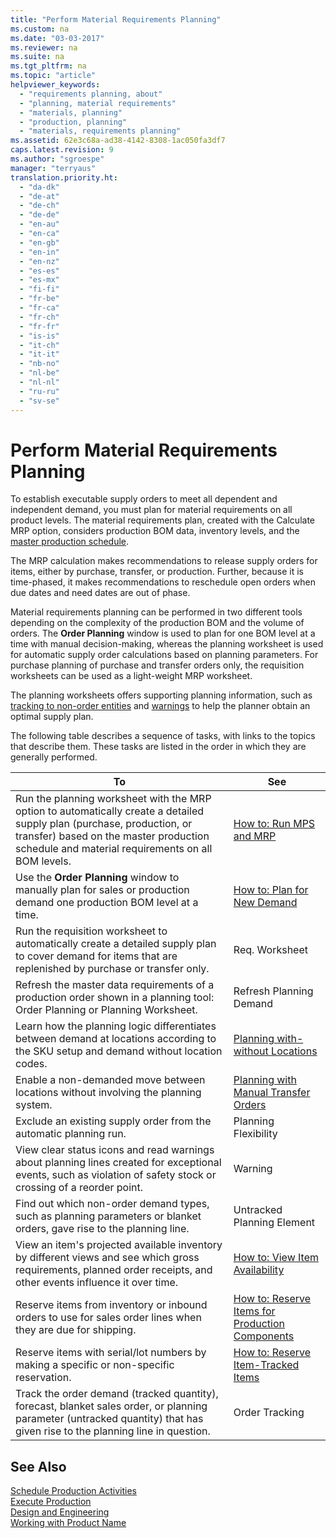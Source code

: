 ```yaml
---
title: "Perform Material Requirements Planning"
ms.custom: na
ms.date: "03-03-2017"
ms.reviewer: na
ms.suite: na
ms.tgt_pltfrm: na
ms.topic: "article"
helpviewer_keywords: 
  - "requirements planning, about"
  - "planning, material requirements"
  - "materials, planning"
  - "production, planning"
  - "materials, requirements planning"
ms.assetid: 62e3c68a-ad38-4142-8308-1ac050fa3df7
caps.latest.revision: 9
ms.author: "sgroespe"
manager: "terryaus"
translation.priority.ht: 
  - "da-dk"
  - "de-at"
  - "de-ch"
  - "de-de"
  - "en-au"
  - "en-ca"
  - "en-gb"
  - "en-in"
  - "en-nz"
  - "es-es"
  - "es-mx"
  - "fi-fi"
  - "fr-be"
  - "fr-ca"
  - "fr-ch"
  - "fr-fr"
  - "is-is"
  - "it-ch"
  - "it-it"
  - "nb-no"
  - "nl-be"
  - "nl-nl"
  - "ru-ru"
  - "sv-se"
---
```

# Perform Material Requirements Planning
To establish executable supply orders to meet all dependent and independent demand, you must plan for material requirements on all product levels. The material requirements plan, created with the Calculate MRP option, considers production BOM data, inventory levels, and the [master production schedule](../OperationsPlanning/perform-master-planning.md).  
  
 The MRP calculation makes recommendations to release supply orders for items, either by purchase, transfer, or production. Further, because it is time\-phased, it makes recommendations to reschedule open orders when due dates and need dates are out of phase.  
  
 Material requirements planning can be performed in two different tools depending on the complexity of the production BOM and the volume of orders. The **Order Planning** window is used to plan for one BOM level at a time with manual decision\-making, whereas the planning worksheet is used for automatic supply order calculations based on planning parameters. For purchase planning of purchase and transfer orders only, the requisition worksheets can be used as a light\-weight MRP worksheet.  
  
 The planning worksheets offers supporting planning information, such as [tracking to non\-order entities](../Topic/\($%20T_99000855%20Untracked%20Planning%20Element%20$\).md) and [warnings](../Topic/\($%20N_99000852_118%20Warning%20$\).md) to help the planner obtain an optimal supply plan.  
  
 The following table describes a sequence of tasks, with links to the topics that describe them. These tasks are listed in the order in which they are generally performed.  
  
|**To**|**See**|  
|------------|-------------|  
|Run the planning worksheet with the MRP option to automatically create a detailed supply plan \(purchase, production, or transfer\) based on the master production schedule and material requirements on all BOM levels.|[How to: Run MPS and MRP](../OperationsPlanning/how-to-run-mps-and-mrp.md)|  
|Use the **Order Planning** window to manually plan for sales or production demand one production BOM level at a time.|[How to: Plan for New Demand](../OperationsPlanning/how-to-plan-for-new-demand.md)|  
|Run the requisition worksheet to automatically create a detailed supply plan to cover demand for items that are replenished by purchase or transfer only.|Req. Worksheet|  
|Refresh the master data requirements of a production order shown in a planning tool: Order Planning or Planning Worksheet.|Refresh Planning Demand|  
|Learn how the planning logic differentiates between demand at locations according to the SKU setup and demand without location codes.|[Planning with\-without Locations](../OperationsPlanning/planning-with-without-locations.md)|  
|Enable a non\-demanded move between locations without involving the planning system.|[Planning with Manual Transfer Orders](../OperationsPlanning/planning-with-manual-transfer-orders.md)|  
|Exclude an existing supply order from the automatic planning run.|Planning Flexibility|  
|View clear status icons and read warnings about planning lines created for exceptional events, such as violation of safety stock or crossing of a reorder point.|Warning|  
|Find out which non\-order demand types, such as planning parameters or blanket orders, gave rise to the planning line.|Untracked Planning Element|  
|View an item's projected available inventory by different views and see which gross requirements, planned order receipts, and other events influence it over time.|[How to: View Item Availability](../OperationsPlanning/how-to-view-item-availability.md)|  
|Reserve items from inventory or inbound orders to use for sales order lines when they are due for shipping.|[How to: Reserve Items for Production Components](../OperationsPlanning/how-to-reserve-items-for-production-components.md)|  
|Reserve items with serial\/lot numbers by making a specific or non\-specific reservation.|[How to: Reserve Item\-Tracked Items](../DesignAndEngineering/how-to-reserve-item-tracked-items.md)|  
|Track the order demand \(tracked quantity\), forecast, blanket sales order, or planning parameter \(untracked quantity\) that has given rise to the planning line in question.|Order Tracking|  
  
## See Also  
 [Schedule Production Activities](../Production/schedule-production-activities.md)   
 [Execute Production](../Production/execute-production.md)   
 [Design and Engineering](../DesignAndEngineering/design-and-engineering.md)   
 [Working with Product Name](../WorkingWithDynamics/working-with-$-p_1-product-name-$-.md)